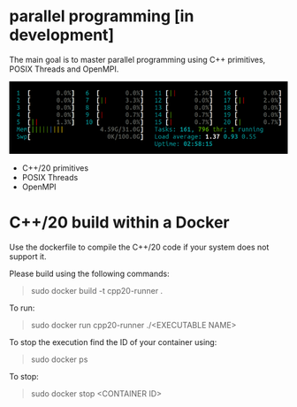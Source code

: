 # parallel programming [in development]
The main goal is to master parallel programming using C++ primitives, POSIX Threads and OpenMPI.

<img src="doc/screen.gif">

- C++/20 primitives
- POSIX Threads
- OpenMPI
 
<!-- lstopo --> 
<!-- numactl -->



# C++/20 build within a Docker
Use the dockerfile to compile the C++/20 code if your system does not support it.

Please build using the following commands:

> sudo docker build -t cpp20-runner .

To run:

> sudo docker run cpp20-runner ./\<EXECUTABLE NAME\>

To stop the execution find the ID of your container using:

> sudo docker ps

To stop:

> sudo docker stop \<CONTAINER ID\>